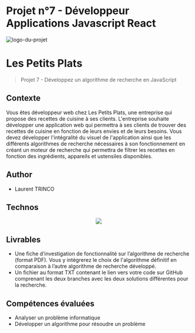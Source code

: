# Projet n°7 - Développeur Applications Javascript React

![logo-du-projet](https://user.oc-static.com/upload/2020/08/14/15973932905401_logo%20%281%29.png)

# Les Petits Plats

> Projet 7 - Développez un algorithme de recherche en JavaScript

## Contexte

Vous êtes développeur web chez Les Petits Plats, une entreprise qui propose des recettes de cuisine à ses clients. L'entreprise souhaite développer une application web qui permettra à ses clients de trouver des recettes de cuisine en fonction de leurs envies et de leurs besoins.
Vous devez développer l'intégralité du visuel de l'application ainsi que les différents algorithmes de recherche nécessaires à son fonctionnement en créant un moteur de recherche qui permettra de filtrer les recettes en fonction des ingrédients, appareils et ustensiles disponibles.

## Author

- Laurent TRINCO

## Technos

<p align="center">
  <a href="https://skillicons.dev">
    <img src="https://skillicons.dev/icons?i=bootstrap,css,figma,github,html,js,vercel" />
  </a>
</p>

## Livrables

- Une fiche d’investigation de fonctionnalité sur l’algorithme de recherche (format PDF). Vous y intégrerez le choix de l'algorithme définitif en comparaison à l’autre algorithme de recherche développé.
- Un fichier au format TXT contenant le lien vers votre code sur GitHub comprenant les deux branches avec les deux solutions différentes pour la recherche.

## Compétences évaluées

- Analyser un problème informatique
- Développer un algorithme pour résoudre un problème
